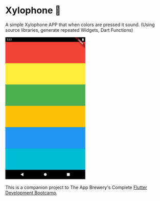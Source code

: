 # Xylophone 🎹

A simple Xylophone APP that when colors are pressed it sound. (Using source libraries, generate repeated Widgets, Dart Functions)

<img src="xylophone.png" alt="drawing" width="250"/>

This is a companion project to The App Brewery's Complete [Flutter Development Bootcamp](www.appbrewery.co).
